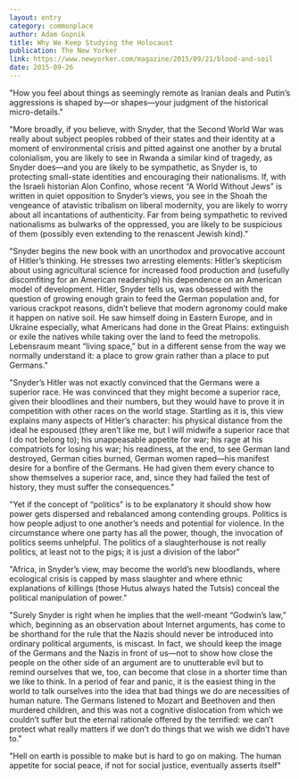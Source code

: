 ```yaml
---
layout: entry
category: commonplace
author: Adam Gopnik
title: Why We Keep Studying the Holocaust
publication: The New Yorker
link: https://www.newyorker.com/magazine/2015/09/21/blood-and-soil
date: 2015-09-26
---
```


"How you feel about things as seemingly remote as Iranian deals and Putin’s aggressions is shaped by—or shapes—your judgment of the historical micro-details."

"More broadly, if you believe, with Snyder, that the Second World War was really about subject peoples robbed of their states and their identity at a moment of environmental crisis and pitted against one another by a brutal colonialism, you are likely to see in Rwanda a similar kind of tragedy, as Snyder does—and you are likely to be sympathetic, as Snyder is, to protecting small-state identities and encouraging their nationalisms. If, with the Israeli historian Alon Confino, whose recent “A World Without Jews” is written in quiet opposition to Snyder’s views, you see in the Shoah the vengeance of atavistic tribalism on liberal modernity, you are likely to worry about all incantations of authenticity. Far from being sympathetic to revived nationalisms as bulwarks of the oppressed, you are likely to be suspicious of them (possibly even extending to the renascent Jewish kind)."

"Snyder begins the new book with an unorthodox and provocative account of Hitler’s thinking. He stresses two arresting elements: Hitler’s skepticism about using agricultural science for increased food production and (usefully discomfiting for an American readership) his dependence on an American model of development. Hitler, Snyder tells us, was obsessed with the question of growing enough grain to feed the German population and, for various crackpot reasons, didn’t believe that modern agronomy could make it happen on native soil. He saw himself doing in Eastern Europe, and in Ukraine especially, what Americans had done in the Great Plains: extinguish or exile the natives while taking over the land to feed the metropolis. Lebensraum meant “living space,” but in a different sense from the way we normally understand it: a place to grow grain rather than a place to put Germans."

"Snyder’s Hitler was not exactly convinced that the Germans were a superior race. He was convinced that they might become a superior race, given their bloodlines and their numbers, but they would have to prove it in competition with other races on the world stage. Startling as it is, this view explains many aspects of Hitler’s character: his physical distance from the ideal he espoused (they aren’t like me, but I will midwife a superior race that I do not belong to); his unappeasable appetite for war; his rage at his compatriots for losing his war; his readiness, at the end, to see German land destroyed, German cities burned, German women raped—his manifest desire for a bonfire of the Germans. He had given them every chance to show themselves a superior race, and, since they had failed the test of history, they must suffer the consequences."

"Yet if the concept of “politics” is to be explanatory it should show how power gets dispersed and rebalanced among contending groups. Politics is how people adjust to one another’s needs and potential for violence. In the circumstance where one party has all the power, though, the invocation of politics seems unhelpful. The politics of a slaughterhouse is not really politics, at least not to the pigs; it is just a division of the labor"

"Africa, in Snyder’s view, may become the world’s new bloodlands, where ecological crisis is capped by mass slaughter and where ethnic explanations of killings (those Hutus always hated the Tutsis) conceal the political manipulation of power."

"Surely Snyder is right when he implies that the well-meant “Godwin’s law,” which, beginning as an observation about Internet arguments, has come to be shorthand for the rule that the Nazis should never be introduced into ordinary political arguments, is miscast. In fact, we should keep the image of the Germans and the Nazis in front of us—not to show how close the people on the other side of an argument are to unutterable evil but to remind ourselves that we, too, can become that close in a shorter time than we like to think. In a period of fear and panic, it is the easiest thing in the world to talk ourselves into the idea that bad things we do are necessities of human nature. The Germans listened to Mozart and Beethoven and then murdered children, and this was not a cognitive dislocation from which we couldn’t suffer but the eternal rationale offered by the terrified: we can’t protect what really matters if we don’t do things that we wish we didn’t have to."

"Hell on earth is possible to make but is hard to go on making. The human appetite for social peace, if not for social justice, eventually asserts itself"
